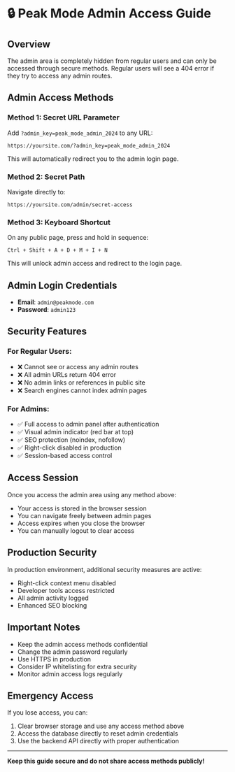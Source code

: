 # 🔒 Peak Mode Admin Access Guide

## Overview
The admin area is completely hidden from regular users and can only be accessed through secure methods. Regular users will see a 404 error if they try to access any admin routes.

## Admin Access Methods

### Method 1: Secret URL Parameter
Add `?admin_key=peak_mode_admin_2024` to any URL:
```
https://yoursite.com/?admin_key=peak_mode_admin_2024
```
This will automatically redirect you to the admin login page.

### Method 2: Secret Path
Navigate directly to:
```
https://yoursite.com/admin/secret-access
```

### Method 3: Keyboard Shortcut
On any public page, press and hold in sequence:
```
Ctrl + Shift + A + D + M + I + N
```
This will unlock admin access and redirect to the login page.

## Admin Login Credentials
- **Email**: `admin@peakmode.com`
- **Password**: `admin123`

## Security Features

### For Regular Users:
- ❌ Cannot see or access any admin routes
- ❌ All admin URLs return 404 error
- ❌ No admin links or references in public site
- ❌ Search engines cannot index admin pages

### For Admins:
- ✅ Full access to admin panel after authentication
- ✅ Visual admin indicator (red bar at top)
- ✅ SEO protection (noindex, nofollow)
- ✅ Right-click disabled in production
- ✅ Session-based access control

## Access Session
Once you access the admin area using any method above:
- Your access is stored in the browser session
- You can navigate freely between admin pages
- Access expires when you close the browser
- You can manually logout to clear access

## Production Security
In production environment, additional security measures are active:
- Right-click context menu disabled
- Developer tools access restricted
- All admin activity logged
- Enhanced SEO blocking

## Important Notes
- Keep the admin access methods confidential
- Change the admin password regularly
- Use HTTPS in production
- Consider IP whitelisting for extra security
- Monitor admin access logs regularly

## Emergency Access
If you lose access, you can:
1. Clear browser storage and use any access method above
2. Access the database directly to reset admin credentials
3. Use the backend API directly with proper authentication

---
**Keep this guide secure and do not share access methods publicly!** 
